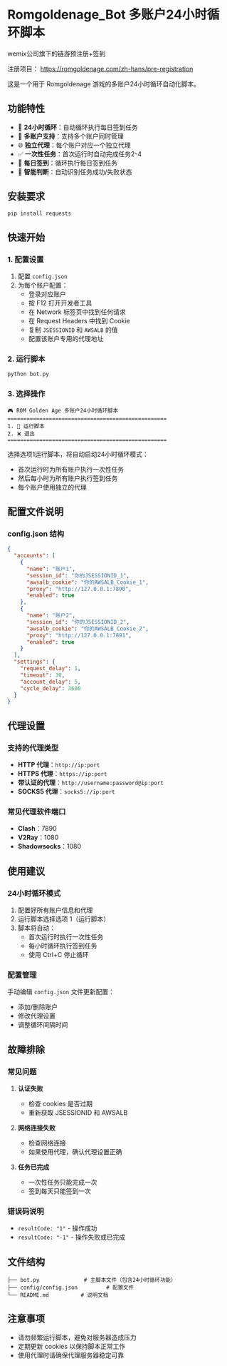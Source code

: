 # Romgoldenage_Bot 多账户24小时循环脚本
wemix公司旗下的链游预注册+签到

注册项目： https://romgoldenage.com/zh-hans/pre-registration

这是一个用于 Romgoldenage 游戏的多账户24小时循环自动化脚本。

## 功能特性

- 🔄 **24小时循环**：自动循环执行每日签到任务
- 👥 **多账户支持**：支持多个账户同时管理
- 🌐 **独立代理**：每个账户对应一个独立代理
- ✅ **一次性任务**：首次运行时自动完成任务2-4
- 📅 **每日签到**：循环执行每日签到任务
- 🎯 **智能判断**：自动识别任务成功/失败状态

## 安装要求

```bash
pip install requests
```

## 快速开始

### 1. 配置设置

1. 配置 `config.json`
2. 为每个账户配置：
   - 登录对应账户
   - 按 F12 打开开发者工具
   - 在 Network 标签页中找到任何请求
   - 在 Request Headers 中找到 Cookie
   - 复制 `JSESSIONID` 和 `AWSALB` 的值
   - 配置该账户专用的代理地址

### 2. 运行脚本

```bash
python bot.py
```

### 3. 选择操作

```
🎮 ROM Golden Age 多账户24小时循环脚本
==================================================
1. 🚀 运行脚本
2. ❌ 退出
==================================================
```

选择选项1运行脚本，将自动启动24小时循环模式：
- 首次运行时为所有账户执行一次性任务
- 然后每小时为所有账户执行签到任务
- 每个账户使用独立的代理

## 配置文件说明

### config.json 结构

```json
{
  "accounts": [
    {
      "name": "账户1",
      "session_id": "你的JSESSIONID_1",
      "awsalb_cookie": "你的AWSALB_Cookie_1",
      "proxy": "http://127.0.0.1:7890",
      "enabled": true
    },
    {
      "name": "账户2",
      "session_id": "你的JSESSIONID_2",
      "awsalb_cookie": "你的AWSALB_Cookie_2",
      "proxy": "http://127.0.0.1:7891",
      "enabled": true
    }
  ],
  "settings": {
    "request_delay": 1,
    "timeout": 30,
    "account_delay": 5,
    "cycle_delay": 3600
  }
}
```
## 代理设置

### 支持的代理类型

- **HTTP 代理**：`http://ip:port`
- **HTTPS 代理**：`https://ip:port`
- **带认证的代理**：`http://username:password@ip:port`
- **SOCKS5 代理**：`socks5://ip:port`

### 常见代理软件端口

- **Clash**：7890
- **V2Ray**：1080
- **Shadowsocks**：1080

## 使用建议

### 24小时循环模式
1. 配置好所有账户信息和代理
2. 运行脚本选择选项 1（运行脚本）
3. 脚本将自动：
   - 首次运行时执行一次性任务
   - 每小时循环执行签到任务
   - 使用 Ctrl+C 停止循环

### 配置管理
手动编辑 `config.json` 文件更新配置：
- 添加/删除账户
- 修改代理设置
- 调整循环间隔时间

## 故障排除

### 常见问题

1. **认证失败**
   - 检查 cookies 是否过期
   - 重新获取 JSESSIONID 和 AWSALB

2. **网络连接失败**
   - 检查网络连接
   - 如果使用代理，确认代理设置正确

3. **任务已完成**
   - 一次性任务只能完成一次
   - 签到每天只能签到一次

### 错误码说明

- `resultCode: "1"` - 操作成功
- `resultCode: "-1"` - 操作失败或已完成

## 文件结构

```
├── bot.py              # 主脚本文件（包含24小时循环功能）
├── config/config.json         # 配置文件
└── README.md          # 说明文档
```

## 注意事项

- 请勿频繁运行脚本，避免对服务器造成压力
- 定期更新 cookies 以保持脚本正常工作
- 使用代理时请确保代理服务器稳定可靠

